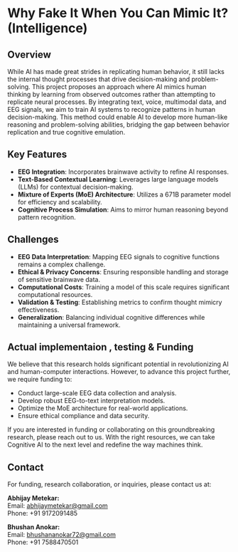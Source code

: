 # Why Fake It When You Can Mimic It? (Intelligence)

## Overview

While AI has made great strides in replicating human behavior, it still lacks the internal thought processes that drive decision-making and problem-solving. This project proposes an approach where AI mimics human thinking by learning from observed outcomes rather than attempting to replicate neural processes. By integrating text, voice, multimodal data, and EEG signals, we aim to train AI systems to recognize patterns in human decision-making. This method could enable AI to develop more human-like reasoning and problem-solving abilities, bridging the gap between behavior replication and true cognitive emulation.

## Key Features

- **EEG Integration**: Incorporates brainwave activity to refine AI responses.
- **Text-Based Contextual Learning**: Leverages large language models (LLMs) for contextual decision-making.
- **Mixture of Experts (MoE) Architecture**: Utilizes a 671B parameter model for efficiency and scalability.
- **Cognitive Process Simulation**: Aims to mirror human reasoning beyond pattern recognition.

## Challenges

- **EEG Data Interpretation**: Mapping EEG signals to cognitive functions remains a complex challenge.
- **Ethical & Privacy Concerns**: Ensuring responsible handling and storage of sensitive brainwave data.
- **Computational Costs**: Training a model of this scale requires significant computational resources.
- **Validation & Testing**: Establishing metrics to confirm thought mimicry effectiveness.
- **Generalization**: Balancing individual cognitive differences while maintaining a universal framework.

## Actual implementaion , testing & Funding

We believe that this research holds significant potential in revolutionizing AI and human-computer interactions. However, to advance this project further, we require funding to:

- Conduct large-scale EEG data collection and analysis.
- Develop robust EEG-to-text interpretation models.
- Optimize the MoE architecture for real-world applications.
- Ensure ethical compliance and data security.

If you are interested in funding or collaborating on this groundbreaking research, please reach out to us. With the right resources, we can take Cognitive AI to the next level and redefine the way machines think.

## Contact

For funding, research collaboration, or inquiries, please contact us at:

**Abhijay Metekar:**  
Email: [abhijaymetekar@gmail.com](mailto:abhijaymetekar@gmail.com)  
Phone: +91 9172091485  

**Bhushan Anokar:**  
Email: [bhushananokar72@gmail.com](mailto:bhushananokar72@gmail.com)  
Phone: +91 7588470501

